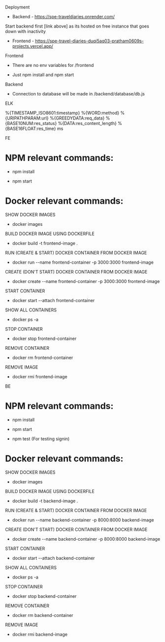 Deployment

* Backend - https://spe-traveldiaries.onrender.com/ 

Start backend first [link above] as its hosted on free instance that goes down with inactivity 

* Frontend - https://spe-travel-diaries-duqi5aq03-pratham0609s-projects.vercel.app/


Frontend

* There are no env variables for /frontend

* Just npm install and npm start


Backend

* Connection to database will be made in /backend/database/db.js




ELK

%{TIMESTAMP_ISO8601:timestamp} %{WORD:method} %{URIPATHPARAM:url} %{GREEDYDATA:req_data} %{BASE10NUM:res_status} %{DATA:res_content_length} %{BASE16FLOAT:res_time} ms

FE

# NPM relevant commands:

* npm install

* npm start


# Docker relevant commands:

SHOW DOCKER IMAGES
* docker images

BUILD DOCKER IMAGE USING DOCKERFILE
* docker build -t frontend-image .

RUN (CREATE & START) DOCKER CONTAINER FROM DOCKER IMAGE
* docker run --name frontend-container -p 3000:3000 frontend-image

CREATE (DON'T START) DOCKER CONTAINER FROM DOCKER IMAGE
* docker create --name frontend-container -p 3000:3000 frontend-image

START CONTAINER
* docker start --attach frontend-container

SHOW ALL CONTAINERS
* docker ps -a

STOP CONTAINER
* docker stop frontend-container

REMOVE CONTAINER
* docker rm frontend-container

REMOVE IMAGE
* docker rmi frontend-image


BE

# NPM relevant commands:

* npm install

* npm start

* npm test
  (For testing signin)
  
# Docker relevant commands:

SHOW DOCKER IMAGES
* docker images

BUILD DOCKER IMAGE USING DOCKERFILE
* docker build -t backend-image .

RUN (CREATE & START) DOCKER CONTAINER FROM DOCKER IMAGE
* docker run --name backend-container -p 8000:8000 backend-image

CREATE (DON'T START) DOCKER CONTAINER FROM DOCKER IMAGE
* docker create --name backend-container -p 8000:8000 backend-image

START CONTAINER
* docker start --attach backend-container

SHOW ALL CONTAINERS
* docker ps -a

STOP CONTAINER
* docker stop backend-container

REMOVE CONTAINER
* docker rm backend-container

REMOVE IMAGE
* docker rmi backend-image
